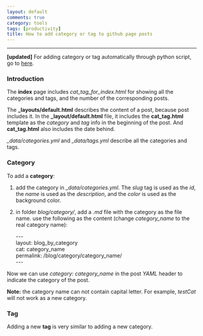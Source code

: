 ```yaml
---
layout: default
comments: true
category: tools
tags: [productivity]
title: How to add category or tag to github page posts
---
```

---

**[updated]** For adding category or tag automatically through python script, go to [here](http://hongchaozhang.github.io/GitBlogs/code/2015/06/27/instructions-for-adding-tags-and-categories.html).

### Introduction

The **index** page includes *cat_tag_for_index.html* for showing all the categories and tags, and the number of the corresponding posts.

The **_layouts/default.html** describes the content of a post, because post includes it. In the **_layout/default.html** file, it includes the **cat_tag.html** template as the *category* and *tag* info in the beginning of the post. And **cat_tag.html** also includes the date behind.

*_data/categories.yml* and *_data/tags.yml* describe all the categories and tags.


### Category

To add a **category**:

1. add the category in *_data/categories.yml*. The *slug* tag is used as the *id*, the *name* is used as the *description*, and the *color* is used as the background color.
2. in folder *blog/category/*, add a *.md* file with the category as the file name. use the following as the content (change *category_name* to the real category name):

	\-\-\-<br>
	layout: blog_by_category<br>
	cat: category_name<br>
	permalink: /blog/category/category_name/<br>
	\-\-\-<br>

Now we can use *category: category_name* in the post *YAML* header to indicate the category of the post.

**Note:** the category name can not contain capital letter. For example, *testCat* will not work as a new category.

### Tag

Adding a new **tag** is very similar to adding a new category.
